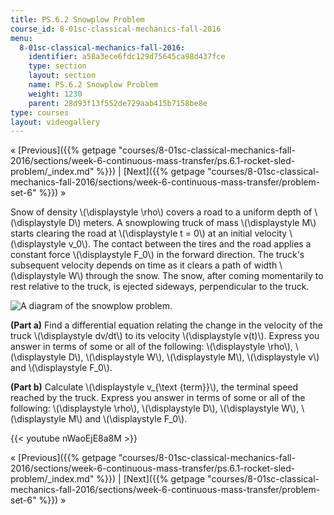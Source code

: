 ```yaml
---
title: PS.6.2 Snowplow Problem
course_id: 8-01sc-classical-mechanics-fall-2016
menu:
  8-01sc-classical-mechanics-fall-2016:
    identifier: a58a3ece6fdc129d75645ca98d437fce
    type: section
    layout: section
    name: PS.6.2 Snowplow Problem
    weight: 1230
    parent: 28d93f13f552de729aab415b7158be8e
type: courses
layout: videogallery
---
```

« [Previous]({{% getpage "courses/8-01sc-classical-mechanics-fall-2016/sections/week-6-continuous-mass-transfer/ps.6.1-rocket-sled-problem/_index.md" %}}) | [Next]({{% getpage "courses/8-01sc-classical-mechanics-fall-2016/sections/week-6-continuous-mass-transfer/problem-set-6" %}}) »

Snow of density \\(\\displaystyle \\rho\\) covers a road to a uniform depth of \\(\\displaystyle D\\) meters. A snowplowing truck of mass \\(\\displaystyle M\\) starts clearing the road at \\(\\displaystyle t = 0\\) at an initial velocity \\(\\displaystyle v\_0\\). The contact between the tires and the road applies a constant force \\(\\displaystyle F\_0\\) in the forward direction. The truck's subsequent velocity depends on time as it clears a path of width \\(\\displaystyle W\\) through the snow. The snow, after coming momentarily to rest relative to the truck, is ejected sideways, perpendicular to the truck.

![A diagram of the snowplow problem.](https://open-learning-course-data-ci.s3.amazonaws.com/8-01sc-classical-mechanics-fall-2016/2d2498754ef3fd0358ae040f582fb9bd_ls06_02.svg)

**(Part a)** Find a differential equation relating the change in the velocity of the truck \\(\\displaystyle dv/dt\\) to its velocity \\(\\displaystyle v(t)\\). Express you answer in terms of some or all of the following: \\(\\displaystyle \\rho\\), \\(\\displaystyle D\\), \\(\\displaystyle W\\), \\(\\displaystyle M\\), \\(\\displaystyle v\\) and \\(\\displaystyle F\_0\\).

**(Part b)** Calculate \\(\\displaystyle v\_{\\text {term}}\\), the terminal speed reached by the truck. Express you answer in terms of some or all of the following: \\(\\displaystyle \\rho\\), \\(\\displaystyle D\\), \\(\\displaystyle W\\), \\(\\displaystyle M\\) and \\(\\displaystyle F\_0\\).

{{< youtube nWaoEjE8a8M >}}

« [Previous]({{% getpage "courses/8-01sc-classical-mechanics-fall-2016/sections/week-6-continuous-mass-transfer/ps.6.1-rocket-sled-problem/_index.md" %}}) | [Next]({{% getpage "courses/8-01sc-classical-mechanics-fall-2016/sections/week-6-continuous-mass-transfer/problem-set-6" %}}) »